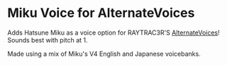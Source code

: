 # Miku Voice for AlternateVoices
Adds Hatsune Miku as a voice option for RAYTRAC3R'S [AlternateVoices](https://thunderstore.io/c/webfishing/p/RAYTRAC3R/AlternateVoices/)! Sounds best with pitch at 1.

Made using a mix of Miku's V4 English and Japanese voicebanks.
